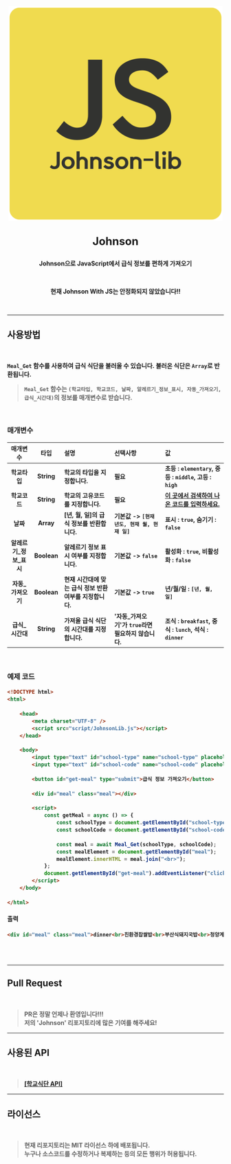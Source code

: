 
<p align=center><img src="res/jsjs.png" width="500"></p>

## <big><p align=center><b>Johnson<b></p></big>

<p align=center><b>Johnson으로 JavaScript에서 급식 정보를 편하게 가져오기</b></p>
<br>
<p align=center>현재 Johnson With JS는 안정화되지 않았습니다!!</p>

<br>

---
## **사용방법**
<br>

`Meal_Get` 함수를 사용하여 급식 식단을 불러올 수 있습니다. 불러온 식단은 `Array`로 반환됩니다.<br>
> `Meal_Get` 함수는 `(학교타입, 학교코드, 날짜, 알레르기_정보_표시, 자동_가져오기, 급식_시간대)`의 정보를 매개변수로 받습니다.

<br>

### **매개변수**

|매개변수|타입|설명|선택사항|값|
|:-------:|:-------:|:-------|:-------|:-------|
|학교타입|String|학교의 타입을 지정합니다.|필요|초등 : ```elementary```, 중등 : ```middle```, 고등 : ```high```|
|학교코드|String|학교의 고유코드를 지정합니다.|필요|<a href = 'https://schoolmenukr.ml/code/app'>이 곳에서 검색하여 나온 코드를 입력하세요.</a>|
|날짜|Array|[년, 월, 일]의 급식 정보를 반환합니다.|기본값 -> ```[현재 년도, 현재 월, 현재 일]```|표시 : ```true```, 숨기기 : ```false```|
|알레르기_정보_표시|Boolean|알레르기 정보 표시 여부를 지정합니다.|기본값 -> ```false```|활성화 : ```true```, 비활성화 : ```false```|
|자동_가져오기|Boolean|현재 시간대에 맞는 급식 정보 반환여부를 지정합니다.|기본값 -> ```true```|년/월/일 : ```[년, 월, 일]```|
|급식_시간대|String|가져올 급식 식단의 시간대를 지정합니다.|'자동_가져오기'가 ```true```라면 필요하지 않습니다.|조식 : ```breakfast```, 중식 : ```lunch```, 석식 : ```dinner```|

<br>

### **예제 코드**

```html
<!DOCTYPE html>
<html>

    <head>
        <meta charset="UTF-8" />
        <script src="script/JohnsonLib.js"></script>
    </head>

    <body>
        <input type="text" id="school-type" name="school-type" placeholder="학교 타입"/>
        <input type="text" id="school-code" name="school-code" placeholder="학교 코드"/>

        <button id="get-meal" type="submit">급식 정보 가져오기</button>

        <div id="meal" class="meal"></div>
            
        <script>
            const getMeal = async () => {
                const schoolType = document.getElementById("school-type").value;
                const schoolCode = document.getElementById("school-code").value;

                const meal = await Meal_Get(schoolType, schoolCode);
                const mealElement = document.getElementById("meal");
                mealElement.innerHTML = meal.join("<br>");
            };
            document.getElementById("get-meal").addEventListener("click", getMeal);
        </script>
    </body>

</html>
```

#### **출력**
```html
<div id="meal" class="meal">dinner<br>친환경찹쌀밥<br>부산식돼지국밥<br>청양계란장조림<br>친환경부추겉절이<br>배추김치<br>불고기사각피자</div>
```

<br><br>

---
## **Pull Request**
<br>

> PR은 정말 언제나 환영입니다!!!<br>
저의 'Johnson' 리포지토리에 많은 기여를 해주세요!


---


## **사용된 API**
<br>

> <a href = 'https://github.com/5d-jh/school-menu-api'>**[학교식단 API]**</a>

---

## **라이선스**
<br>

> 현재 리포지토리는 MIT 라이선스 하에 배포됩니다.<br>
누구나 소스코드를 수정하거나 복제하는 등의 모든 행위가 허용됩니다.<br>